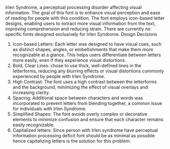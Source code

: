 Irlen Syndrome, a perceptual processing disorder affecting visual information. The goal of this font is to enhance visual perception and ease of reading for people with this condition. 
The font employs icon-based letter designs, enabling users to extract more visual information from the text, improving comprehension and reducing strain.
There are currently no specific fonts designed exclusively for Irlen Syndrome.
Design Decisions
1.	Icon-based Letters: Each letter was designed to have visual cues, such as distinct shapes, angles, or embellishments that make them more recognizable at a glance. This helps users differentiate between letters more easily, even if they experience visual distortions.
2.	Bold, Clear Lines: chose to use thick, well-defined lines in the letterforms, reducing any blurring effects or visual distortions commonly experienced by people with Irlen Syndrome.
3.	High Contrast: The font uses a high contrast between the letterforms and the background, minimizing the effect of visual overlays and increasing clarity.
4.	Spacing: Additional space between characters and words was incorporated to prevent letters from blending together, a common issue for individuals with Irlen Syndrome.
5.	Simplified Shapes: The font avoids overly complex or decorative elements to minimize confusion and ensure that each character remains easily recognizable.
6.	Capitalized letters: Since person with Irlen syndrome have perceptual information processing deficit font should be as minimal as possible hence capitalizing letters is the solution for this problem. 
